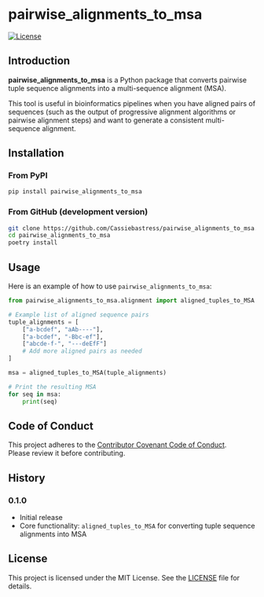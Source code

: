 # pairwise_alignments_to_msa

[![License](https://img.shields.io/github/license/Cassiebastress/pairwise_alignments_to_msa)](LICENSE)

## Introduction

**pairwise_alignments_to_msa** is a Python package that converts pairwise tuple sequence alignments into a multi-sequence alignment (MSA).

This tool is useful in bioinformatics pipelines when you have aligned pairs of sequences (such as the output of progressive alignment algorithms or pairwise alignment steps) and want to generate a consistent multi-sequence alignment.

## Installation

### From PyPI

```bash
pip install pairwise_alignments_to_msa
```

### From GitHub (development version)

```bash
git clone https://github.com/Cassiebastress/pairwise_alignments_to_msa.git
cd pairwise_alignments_to_msa
poetry install
```

## Usage

Here is an example of how to use `pairwise_alignments_to_msa`:

```python
from pairwise_alignments_to_msa.alignment import aligned_tuples_to_MSA

# Example list of aligned sequence pairs
tuple_alignments = [
    ["a-bcdef", "aAb----"],
    ["a-bcdef", "-Bbc-ef"],
    ["abcde-f-", "---deEfF"]
    # Add more aligned pairs as needed
]

msa = aligned_tuples_to_MSA(tuple_alignments)

# Print the resulting MSA
for seq in msa:
    print(seq)
```

## Code of Conduct

This project adheres to the [Contributor Covenant Code of Conduct](https://www.contributor-covenant.org/).  
Please review it before contributing.

## History

### 0.1.0

- Initial release
- Core functionality: `aligned_tuples_to_MSA` for converting tuple sequence alignments into MSA

## License

This project is licensed under the MIT License. See the [LICENSE](LICENSE) file for details.

